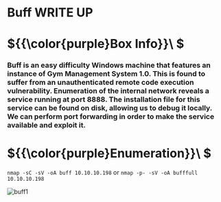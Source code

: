 # Buff WRITE UP

# ${{\color{purple}Box Info}}\ $

### Buff is an easy difficulty Windows machine that features an instance of Gym Management System 1.0. This is found to suffer from an unauthenticated remote code execution vulnerability. Enumeration of the internal network reveals a service running at port 8888. The installation file for this service can be found on disk, allowing us to debug it locally. We can perform port forwarding in order to make the service available and exploit it.

# ${{\color{purple}Enumeration}}\ $

`nmap -sC -sV -oA buff 10.10.10.198` or `nmap -p- -sV -oA bufffull 10.10.10.198`

![buff1](https://user-images.githubusercontent.com/123066149/217452638-5fc3ff09-ae61-4a64-a9f4-a4a825245dc8.png)

